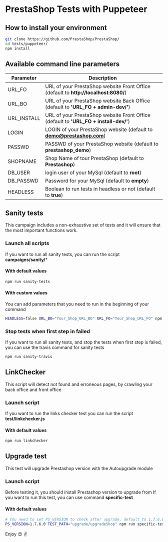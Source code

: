 # PrestaShop Tests with Puppeteer

## How to install your environment

```bash
git clone https://github.com/PrestaShop/PrestaShop/
cd tests/puppeteer/
npm install
```
## Available command line parameters
| Parameter           | Description      |
|---------------------|----------------- |
| URL_FO              | URL of your PrestaShop website Front Office (default to **http://localhost:8080/**) |
| URL_BO              | URL of your PrestaShop website Back Office (default to **'URL_FO + admin-dev/'**) |
| URL_INSTALL         | URL of your PrestaShop website Front Office (default to **'URL_FO + install-dev/'**) |
| LOGIN               | LOGIN of your PrestaShop website (default to **demo@prestashop.com**) |
| PASSWD              | PASSWD of your PrestaShop website (default to **prestashop_demo**) |
| SHOPNAME            | Shop Name of tour PrestaShop (default to **Prestashop**) |
| DB_USER             | login user of your MySql (default to **root**) |
| DB_PASSWD           | Password for your MySql (default to **empty**) |
| HEADLESS            | Boolean to run tests in headless or not (default to **true**) |

## Sanity tests 
This campaign includes a non-exhaustive set of tests and it will ensure that the most important functions work.

### Launch all scripts
If you want to run all sanity tests, you can run the script **campaigns/sanity/***

#### With default values

```bash
npm run sanity-tests
```

#### With custom values
You can add parameters that you need to run in the beginning of your command
```bash
HEADLESS=false URL_BO="Your_Shop_URL_BO" URL_FO="Your_Shop_URL_FO" npm run sanity-tests
```

### Stop tests when first step in failed
If you want to run all sanity tests, and stop the tests when first step is failed, you can use the travis command for sanity tests

```bash
npm run sanity-travis
```

## LinkChecker
This script will detect not found and erroneous pages, by crawling your back office and front office


### Launch script
If you want to run the links checker test you can run the script **test/linkchecker.js**

#### With default values

```bash
npm run linkchecker
```

## Upgrade test
This test will upgrade Prestashop version with the Autoupgrade module

### Launch script
Before testing it, you should install Prestashop version to upgrade from
If you want to run this test, you can use command **specific-test**

#### With default values

```bash
# You need to set PS_VERSION to check after upgrade, default to 1.7.6.0 
PS_VERSION=1.7.6.0 TEST_PATH="upgrade/upgradeShop" npm run specific-test
```

Enjoy :wink: :v:
